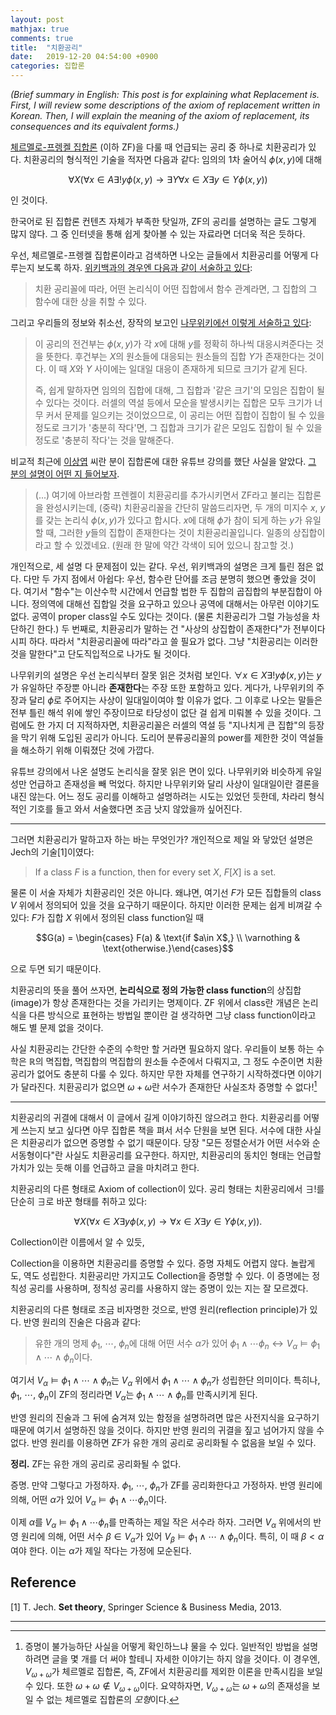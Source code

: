 ```yaml
---
layout: post
mathjax: true
comments: true
title:  "치환공리"
date:   2019-12-20 04:54:00 +0900
categories: 집합론
---
```

*(Brief summary in English: This post is for explaining what Replacement is. First, I will review some descriptions of the axiom of replacement written in Korean. Then, I will explain the meaning of the axiom of replacement, its consequences and its equivalent forms.)*

[체르멜로-프렝켈 집합론](https://ko.wikipedia.org/wiki/%EC%B2%B4%EB%A5%B4%EB%A9%9C%EB%A1%9C-%ED%94%84%EB%A0%9D%EC%BC%88_%EC%A7%91%ED%95%A9%EB%A1%A0) (이하 ZF)을 다룰 때 언급되는 공리 중 하나로 치환공리가 있다. 치환공리의 형식적인 기술을 적자면 다음과 같다: 임의의 1차 술어식 $\phi(x,y)$에 대해 

$$\forall X (\forall x\in A\exists! y \phi(x,y) \to \exists Y\forall x\in X \exists y\in Y \phi(x,y))$$

인 것이다.

한국어로 된 집합론 컨텐츠 자체가 부족한 탓일까, ZF의 공리를 설명하는 글도 그렇게 많지 않다. 그 중 인터넷을 통해 쉽게 찾아볼 수 있는 자료라면 더더욱 적은 듯하다.

우선, 체르멜로-프렝켈 집합론이라고 검색하면 나오는 글들에서 치환공리를 어떻게 다루는지 보도록 하자. [위키백과의 경우엔 다음과 같이 서술하고 있다](https://ko.wikipedia.org/wiki/%EC%B2%B4%EB%A5%B4%EB%A9%9C%EB%A1%9C-%ED%94%84%EB%A0%9D%EC%BC%88_%EC%A7%91%ED%95%A9%EB%A1%A0#%EC%B9%98%ED%99%98_%EA%B3%B5%EB%A6%AC%EA%BC%B4):

> 치환 공리꼴에 따라, 어떤 논리식이 어떤 집합에서 함수 관계라면, 그 집합의 그 함수에 대한 상을 취할 수 있다.

그리고 우리들의 정보와 취소선, 장작의 보고인 [나무위키에선 이렇게 서술하고 있다](https://namu.wiki/w/ZFC%20%EA%B3%B5%EB%A6%AC%EA%B3%84?from=ZFC#s-2.9):

> 이 공리의 전건부는 $\phi(x,y)$가 각 $x$에 대해 $y$를 정확히 하나씩 대응시켜준다는 것을 뜻한다. 후건부는 $X$의 원소들에 대응되는 원소들의 집합 $Y$가 존재한다는 것이다. 이 때 $X$와 $Y$ 사이에는 일대일 대응이 존재하게 되므로 크기가 같게 된다.
> 
> 즉, 쉽게 말하자면 임의의 집합에 대해, 그 집합과 '같은 크기'의 모임은 집합이 될 수 있다는 것이다. 러셀의 역설 등에서 모순을 발생시키는 집합은 모두 크기가 너무 커서 문제를 일으키는 것이었으므로, 이 공리는 어떤 집합이 집합이 될 수 있을 정도로 크기가 '충분히 작다'면, 그 집합과 크기가 같은 모임도 집합이 될 수 있을 정도로 '충분히 작다'는 것을 말해준다.

비교적 최근에 [이상엽](https://www.youtube.com/channel/UC-7H7ZImLfGF97Y_EJ0vZzA) 씨란 분이 집합론에 대한 유튜브 강의를 했단 사실을 알았다. [그 분의 설명이 어떤 지 들어보자](https://youtu.be/0PJ4NJ-PGP0?t=2117). 

> (...) 여기에 아브라함 프렌켈이 치환공리를 추가시키면서 ZF라고 불리는 집합론을 완성시키는데, (중략) 치환공리꼴을 간단히 말씀드리자면, 두 개의 미지수 $x$, $y$를 갖는 논리식 $\phi(x,y)$가 있다고 합시다. $x$에 대해 $\phi$가 참이 되게 하는 $y$가 유일할 때, 그러한 $y$들의 집합이 존재한다는 것이 치환공리꼴입니다. 일종의 상집합이라고 할 수 있겠네요.
(원래 한 말에 약간 각색이 되어 있으니 참고할 것.)

개인적으로, 세 설명 다 문제점이 있는 같다. 우선, 위키백과의 설명은 크게 틀린 점은 없다. 다만 두 가지 점에서 아쉽다: 우선, 함수란 단어를 조금 분명히 했으면 좋았을 것이다. 
여기서 "함수"는 이산수학 시간에서 언급할 법한 두 집합의 곱집합의 부분집합이 아니다. 정의역에 대해선 집합일 것을 요구하고 있으나 공역에 대해서는 아무런 이야기도 없다. 공역이 proper class일 수도 있다는 것이다. (물론 치환공리가 그럴 가능성을 차단하긴 한다.)
두 번째로, 치환공리가 말하는 건 "사상의 상집합이 존재한다"가 전부이다시피 하다. 따라서 "치환공리꼴에 따라"라고 쓸 필요가 없다. 그냥 "치환공리는 이러한 것을 말한다"고 단도직입적으로 나가도 될 것이다.

나무위키의 설명은 우선 논리식부터 잘못 읽은 것처럼 보인다. $\forall x\in X \exists! y\phi(x,y)$는 $y$가 유일하단 주장뿐 아니라 **존재한다**는 주장 또한 포함하고 있다. 게다가, 나무위키의 주장과 달리 $\phi$로 주어지는 사상이 일대일이여야 할 이유가 없다.
그 이후로 나오는 말들은 전부 틀린 해석 위에 쌓인 주장이므로 타당성이 없단 걸 쉽게 미뤄볼 수 있을 것이다. 그럼에도 한 가지 더 지적하자면, 치환공리꼴은 러셀의 역설 등 "지나치게 큰 집합"의 등장을 막기 위해 도입된 공리가 아니다. 도리어 분류공리꼴의 power를 제한한 것이 역설들을 해소하기 위해 이뤄졌단 것에 가깝다.

유튜브 강의에서 나온 설명도 논리식을 잘못 읽은 면이 있다. 나무위키와 비슷하게 유일성만 언급하고 존재성을 빼 먹었다. 하지만 나무위키와 달리 사상이 일대일이란 결론을 내진 않는다. 어느 정도 공리를 이해하고 설명하려는 시도는 있었던 듯한데, 차라리 형식적인 기호를 들고 와서 서술했다면 조금 낫지 않았을까 싶어진다.

----

그러면 치환공리가 말하고자 하는 바는 무엇인가? 개인적으로 제일 와 닿았던 설명은 Jech의 기술[1]이였다:

> If a class $F$ is a function, then for every set $X$, $F[X]$ is a set.

물론 이 서술 자체가 치환공리인 것은 아니다. 왜냐면, 여기선 $F$가 모든 집합들의 class $V$ 위에서 정의되어 있을 것을 요구하기 때문이다. 하지만 이러한 문제는 쉽게 비껴갈 수 있다: $F$가 집합 $X$ 위에서 정의된 class function일 때

$$G(a) = \begin{cases} F(a) & \text{if $a\in X$,} \\ \varnothing & \text{otherwise.}\end{cases}$$

으로 두면 되기 때문이다. 

치환공리의 뜻을 풀어 쓰자면, **논리식으로 정의 가능한 class function**의 상집합(image)가 항상 존재한다는 것을 가리키는 명제이다. ZF 위에서 class란 개념은 논리식을 다른 방식으로 표현하는 방법일 뿐이란 걸 생각하면 그냥 class function이라고 해도 별 문제 없을 것이다.

사실 치환공리는 간단한 수준의 수학만 할 거라면 필요하지 않다. 우리들이 보통 하는 수학은 $\mathbb{R}$의 멱집합, 멱집합의 멱집합의 원소들 수준에서 다뤄지고, 그 정도 수준이면 치환공리가 없어도 충분히 다룰 수 있다. 하지만 무한 자체를 연구하기 시작하겠다면 이야기가 달라진다. 치환공리가 없으면 $\omega+\omega$란 서수가 존재한단 사실조차 증명할 수 없다![^1]

----

치환공리의 귀결에 대해서 이 글에서 길게 이야기하진 않으려고 한다. 치환공리를 어떻게 쓰는지 보고 싶다면 아무 집합론 책을 펴서 서수 단원을 보면 된다. 서수에 대한 사실은 치환공리가 없으면 증명할 수 없기 때문이다. 당장 "모든 정렬순서가 어떤 서수와 순서동형이다"란 사실도 치환공리를 요구한다.
하지만, 치환공리의 동치인 형태는 언급할 가치가 있는 듯해 이를 언급하고 글을 마치려고 한다.

치환공리의 다른 형태로 Axiom of collection이 있다. 공리 형태는 치환공리에서 $\exists!$를 단순히 $\exists$로 바꾼 형태를 취하고 있다:

$$\forall X (\forall x\in X\exists y \phi(x,y) \to \forall x\in X\exists y\in Y \phi(x,y)).$$

Collection이란 이름에서 알 수 있듯, 


Collection을 이용하면 치환공리를 증명할 수 있다. 증명 자체도 어렵지 않다. 놀랍게도, 역도 성립한다. 치환공리만 가지고도 Collection을 증명할 수 있다. 이 증명에는 정칙성 공리를 사용하며, 정칙성 공리를 사용하지 않는 증명이 있는 지는 잘 모르겠다.

치환공리의 다른 형태로 조금 비자명한 것으로, 반영 원리(reflection principle)가 있다. 반영 원리의 진술은 다음과 같다:
> 유한 개의 명제 $\phi_1$, $\cdots$, $\phi_n$에 대해 어떤 서수 $\alpha$가 있어 $\phi_1\land\cdots \phi_n \leftrightarrow V_\alpha\models\phi_1\land\cdots\land \phi_n$이다.

여기서 $V_\alpha\models\phi_1\land\cdots\land \phi_n$는 $V_\alpha$ 위에서 $\phi_1\land\cdots\land \phi_n$가 성립한단 의미이다. 특히나, $\phi_1$, $\cdots$, $\phi_n$이 ZF의 정리라면 $V_\alpha$는 $\phi_1\land\cdots\land \phi_n$를 만족시키게 된다.

반영 원리의 진술과 그 뒤에 숨겨져 있는 함정을 설명하려면 많은 사전지식을 요구하기 때문에 여기서 설명하진 않을 것이다. 하지만 반영 원리의 귀결을 짚고 넘어가지 않을 수 없다. 반영 원리를 이용하면 ZF가 유한 개의 공리로 공리화될 수 없음을 보일 수 있다.

**정리.** ZF는 유한 개의 공리로 공리화될 수 없다.

증명. 만약 그렇다고 가정하자. $\phi_1$, $\cdots$, $\phi_n$가 ZF를 공리화한다고 가정하자. 반영 원리에 의해, 어떤 $\alpha$가 있어 $V_\alpha\models \phi_1\land \cdots \phi_n$이다. 

이제 $\alpha$를 $V_\alpha\models \phi_1\land \cdots \phi_n$를 만족하는 제일 작은 서수라 하자. 그러면 $V_\alpha$ 위에서의 반영 원리에 의해, 어떤 서수 $\beta\in V_\alpha$가 있어 $V_\beta\models \phi_1\land\cdots\land \phi_n$이다. 특히, 이 때 $\beta<\alpha$여야 한다. 이는 $\alpha$가 제일 작다는 가정에 모순된다.

Reference
---
[1] T. Jech. **Set theory**, Springer Science & Business Media, 2013.



----

[^1]: 증명이 불가능하단 사실을 어떻게 확인하느냐 물을 수 있다. 일반적인 방법을 설명하려면 글을 몇 개를 더 써야 할테니 자세한 이야기는 하지 않을 것이다. 이 경우엔, $V_{\omega+\omega}$가 체르멜로 집합론, 즉, ZF에서 치환공리를 제외한 이론을 만족시킴을 보일 수 있다. 또한 $\omega+\omega\notin V_{\omega+\omega}$이다. 요약하자면, $V_{\omega+\omega}$는 $\omega+\omega$의 존재성을 보일 수 없는 체르멜로 집합론의 *모형*이다.

